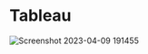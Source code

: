 # Tableau

![Screenshot 2023-04-09 191455](https://github.com/hilxwang/Tableau-dashboard-websitetraffic/assets/96967687/1c4289e0-10a5-4e4a-a5fc-617f7932f7fb)
